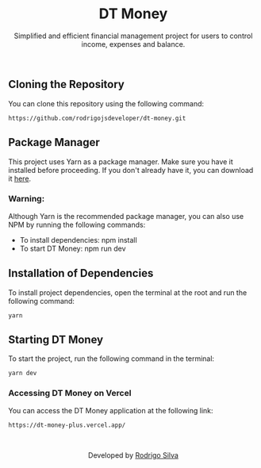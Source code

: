 <div align="center">
<h1>
   DT Money
</h1>

<p>Simplified and efficient financial management project for users to control income, expenses and balance.</p>
</div>
<br/>

## Cloning the Repository

You can clone this repository using the following command:

```
https://github.com/rodrigojsdeveloper/dt-money.git
```

## Package Manager

This project uses Yarn as a package manager. Make sure you have it installed before proceeding. If you don't already have it, you can download it <a href="https://classic.yarnpkg.com/lang/en/docs/install">here</a>.

### Warning:

Although Yarn is the recommended package manager, you can also use NPM by running the following commands:

- To install dependencies: npm install
- To start DT Money: npm run dev

## Installation of Dependencies

To install project dependencies, open the terminal at the root and run the following command:

```
yarn
```

## Starting DT Money

To start the project, run the following command in the terminal:

```
yarn dev
```

### Accessing DT Money on Vercel

You can access the DT Money application at the following link:

```
https://dt-money-plus.vercel.app/
```

<br/>
<p align="center">Developed by <a href="https://www.linkedin.com/in/rodrigo-de-jesus-silva/">Rodrigo Silva</a>
</p>
